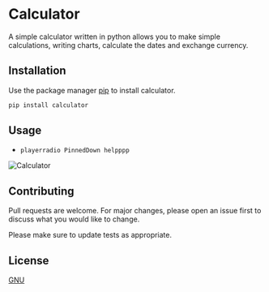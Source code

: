 # Calculator

A simple calculator written in python allows you to make simple calculations, writing charts, calculate the dates and exchange currency.

## Installation

Use the package manager [pip](https://pip.pypa.io/en/stable/) to install calculator.

```bash
pip install calculator
```

## Usage

* ```playerradio PinnedDown helpppp```

![Calculator](img/s.png)


## Contributing
Pull requests are welcome. For major changes, please open an issue first to discuss what you would like to change.

Please make sure to update tests as appropriate.

## License
[GNU](https://choosealicense.com/licenses/gnu/)
